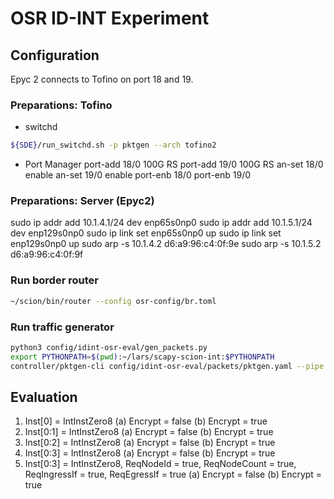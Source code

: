 OSR ID-INT Experiment
=====================

Configuration
-------------

Epyc 2 connects to Tofino on port 18 and 19.

### Preparations: Tofino
- switchd
```bash
${SDE}/run_switchd.sh -p pktgen --arch tofino2
```

- Port Manager
port-add 18/0 100G RS
port-add 19/0 100G RS
an-set 18/0 enable
an-set 19/0 enable
port-enb 18/0
port-enb 19/0

### Preparations: Server (Epyc2)
sudo ip addr add 10.1.4.1/24 dev enp65s0np0
sudo ip addr add 10.1.5.1/24 dev enp129s0np0
sudo ip link set enp65s0np0 up
sudo ip link set enp129s0np0 up
sudo arp -s 10.1.4.2 d6:a9:96:c4:0f:9e
sudo arp -s 10.1.5.2 d6:a9:96:c4:0f:9f

### Run border router
```bash
~/scion/bin/router --config osr-config/br.toml
```

### Run traffic generator
```bash
python3 config/idint-osr-eval/gen_packets.py
export PYTHONPATH=$(pwd):~/lars/scapy-scion-int:$PYTHONPATH
controller/pktgen-cli config/idint-osr-eval/packets/pktgen.yaml --pipe 3
```

Evaluation
----------
1. Inst[0] = IntInstZero8 (a) Encrypt = false (b) Encrypt = true
2. Inst[0:1] = IntInstZero8 (a) Encrypt = false (b) Encrypt = true
3. Inst[0:2] = IntInstZero8 (a) Encrypt = false (b) Encrypt = true
4. Inst[0:3] = IntInstZero8 (a) Encrypt = false (b) Encrypt = true
5. Inst[0:3] = IntInstZero8, ReqNodeId = true, ReqNodeCount = true, ReqIngressIf = true, ReqEgressIf = true
   (a) Encrypt = false (b) Encrypt = true
